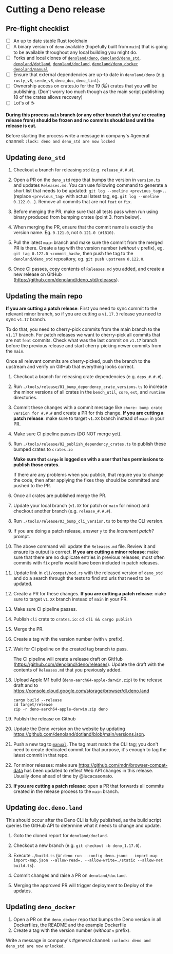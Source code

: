 # Cutting a Deno release

## Pre-flight checklist

- [ ] An up to date stable Rust toolchain
- [ ] A binary version of `deno` available (hopefully built from `main`) that is
      going to be available throughout any local building you might do.
- [ ] Forks and local clones of
      [`denoland/deno`](https://github.com/denoland/deno/),
      [`denoland/deno_std`](https://github.com/denoland/deno_std/),
      [`denoland/dotland`](https://github.com/denoland/dotland/),
      [`denoland/docland`](https://github.com/denoland/docland/),
      [`denoland/deno_docker`](https://github.com/denoland/deno_docker/)
      [`denoland/manual`](https://github.com/denoland/manual/)
- [ ] Ensure that external dependencies are up-to date in `denoland/deno` (e.g.
      `rusty_v8`, `serde_v8`, `deno_doc`, `deno_lint`).
- [ ] Ownership access on crates.io for the 19 (🙀) crates that you will be
      publishing. (Don't worry too much though as the main script publishing 18
      of the crates allows recovery)
- [ ] Lot's of ☕

**During this process `main` branch (or any other branch that you're creating
release from) should be frozen and no commits should land until the release is
cut.**

Before starting the process write a message in company's #general channel:
`:lock: deno and deno_std are now locked`

## Updating `deno_std`

1. Checkout a branch for releasing `std` (e.g. `release_#.#.#`).

2. Open a PR on the `deno_std` repo that bumps the version in `version.ts` and
   updates `Releases.md`. You can use following command to generate a short list
   that needs to be updated: `git log --oneline <previous_tag>..` (replace
   `<previous_tag>` with actual latest tag, eg. `git log --oneline 0.122.0..`).
   Remove all commits that are not `feat` or `fix`.

3. Before merging the PR, make sure that all tests pass when run using binary
   produced from bumping crates (point 3. from below).

4. When merging the PR, ensure that the commit name is exactly the version name.
   Eg. `0.121.0`, not `0.121.0 (#1810)`.

5. Pull the latest `main` branch and make sure the commit from the merged PR is
   there. Create a tag with the version number (_without_ `v` prefix), eg.
   `git tag 0.122.0 <commit_hash>`, then push the tag to the `denoland/deno_std`
   repository, eg. `git push upstream 0.122.0`.

6. Once CI passes, copy contents of `Releases.md` you added, and create a new
   release on GitHub (https://github.com/denoland/deno_std/releases).

## Updating the main repo

**If you are cutting a patch release**: First you need to sync commit to the
relevant minor branch, so if you are cutting a `v1.17.3` release you need to
sync `v1.17` branch.

To do that, you need to cherry-pick commits from the main branch to the `v1.17`
branch. For patch releases we want to cherry-pick all commits that are not
`feat` commits. Check what was the last commit on `v1.17` branch before the
previous release and start cherry-picking newer commits from the `main`.

Once all relevant commits are cherry-picked, push the branch to the upstream and
verify on GitHub that everything looks correct.

1. Checkout a branch for releasing crate dependencies (e.g. `deps_#.#.#`).

2. Run `./tools/release/01_bump_dependency_crate_versions.ts` to increase the
   minor versions of all crates in the `bench_util`, `core`, `ext`, and
   `runtime` directories.

3. Commit these changes with a commit message like
   `chore: bump crate version for #.#.#` and create a PR for this change. **If
   you are cutting a patch release**: make sure to target `v1.XX` branch instead
   of `main` in your PR.

4. Make sure CI pipeline passes (DO NOT merge yet).

5. Run `./tools/release/02_publish_dependency_crates.ts` to publish these bumped
   crates to `crates.io`

   **Make sure that `cargo` is logged on with a user that has permissions to
   publish those crates.**

   If there are any problems when you publish, that require you to change the
   code, then after applying the fixes they should be committed and pushed to
   the PR.

6. Once all crates are published merge the PR.

7. Update your local branch (`v1.XX` for patch or `main` for minor) and checkout
   another branch (e.g. `release_#.#.#`).

8. Run `./tools/release/03_bump_cli_version.ts` to bump the CLI version.

9. If you are doing a patch release, answer `y` to the _Increment patch?_
   prompt.

10. The above command will update the `Releases.md` file. Review it and ensure
    its output is correct. **If you are cutting a minor release**: make sure
    that there are no duplicate entries in previous releases; most often commits
    with `fix` prefix would have been included in patch releases.

11. Update link in `cli/compat/mod.rs` with the released version of `deno_std`
    and do a search through the tests to find std urls that need to be updated.

12. Create a PR for these changes. **If you are cutting a patch release**: make
    sure to target `v1.XX` branch instead of `main` in your PR.

13. Make sure CI pipeline passes.

14. Publish `cli` crate to `crates.io`: `cd cli && cargo publish`

15. Merge the PR.

16. Create a tag with the version number (with `v` prefix).

17. Wait for CI pipeline on the created tag branch to pass.

    The CI pipeline will create a release draft on GitHub
    (https://github.com/denoland/deno/releases). Update the draft with the
    contents of `Releases.md` that you previously added.

18. Upload Apple M1 build (`deno-aarch64-apple-darwin.zip`) to the release draft
    and to https://console.cloud.google.com/storage/browser/dl.deno.land

    ```
    cargo build --release
    cd target/release
    zip -r deno-aarch64-apple-darwin.zip deno
    ```

19. Publish the release on Github

20. Update the Deno version on the website by updating
    https://github.com/denoland/dotland/blob/main/versions.json.

21. Push a new tag to [`manual`](https://github.com/denoland/manual). The tag
    must match the CLI tag; you don't need to create dedicated commit for that
    purpose, it's enough to tag the latest commit in that repo.

22. For minor releases: make sure https://github.com/mdn/browser-compat-data has
    been updated to reflect Web API changes in this release. Usually done ahead
    of time by @lucacasonato.

23. **If you are cutting a patch release**: open a PR that forwards all commits
    created in the release process to the `main` branch.

## Updating `doc.deno.land`

This should occur after the Deno CLI is fully published, as the build script
queries the GitHub API to determine what it needs to change and update.

1. Goto the cloned report for `denoland/docland`.

2. Checkout a new branch (e.g. `git checkout -b deno_1.17.0`).

3. Execute `./build.ts` (or
   `deno run --config deno.jsonc --import-map import-map.json --allow-read=. --allow-write=./static --allow-net build.ts`).

4. Commit changes and raise a PR on `denoland/docland`.

5. Merging the approved PR will trigger deployment to Deploy of the updates.

## Updating `deno_docker`

1. Open a PR on the `deno_docker` repo that bumps the Deno version in all
   Dockerfiles, the README and the example Dockerfile
2. Create a tag with the version number (_without_ `v` prefix).

Write a message in company's #general channel:
`:unlock: deno and deno_std are now unlocked`.
